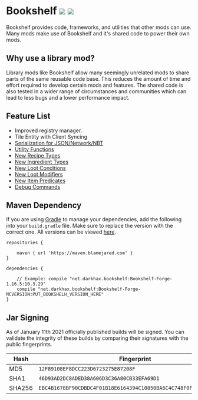 # Bookshelf [![](http://cf.way2muchnoise.eu/228525.svg)](https://minecraft.curseforge.com/projects/bookshelf) [![](http://cf.way2muchnoise.eu/versions/228525.svg)](https://minecraft.curseforge.com/projects/bookshelf)

Bookshelf provides code, frameworks, and utilities that other mods can use. Many mods make use of Bookshelf and it's
shared code to power their own mods.

## Why use a library mod?

Library mods like Bookshelf allow many seemingly unrelated mods to share parts of the same reusable code base. This
reduces the amount of time and effort required to develop certain mods and features. The shared code is also tested in a
wider range of circumstances and communities which can lead to less bugs and a lower performance impact.

## Feature List

- Improved registry manager.
- Tile Entity with Client Syncing
- [Serialization for JSON/Network/NBT](https://github.com/Darkhax-Minecraft/Bookshelf/blob/1.16.3/src/main/java/net/darkhax/bookshelf/serialization/Serializers.java)
- [Utility Functions](https://github.com/Darkhax-Minecraft/Bookshelf/tree/1.16.3/src/main/java/net/darkhax/bookshelf/util)
- [New Recipe Types](https://github.com/Darkhax-Minecraft/Bookshelf/wiki/Data-Packs#recipe-types)
- [New Ingredient Types](https://github.com/Darkhax-Minecraft/Bookshelf/wiki/Data-Packs#ingredients)
- [New Loot Conditions](https://github.com/Darkhax-Minecraft/Bookshelf/wiki/Data-Packs#loot-conditions)
- [New Loot Modifiers](https://github.com/Darkhax-Minecraft/Bookshelf/wiki/Data-Packs#global-loot-modifiers)
- [New Item Predicates](https://github.com/Darkhax-Minecraft/Bookshelf/wiki/Data-Packs#item-predicates)
- [Debug Commands](https://github.com/Darkhax-Minecraft/Bookshelf/wiki/Commands)

## Maven Dependency

If you are using [Gradle](https://gradle.org) to manage your dependencies, add the following into your `build.gradle`
file. Make sure to replace the version with the correct one. All versions can be
viewed [here](https://maven.mcmoddev.com/net/darkhax/bookshelf/).

```
repositories {

    maven { url 'https://maven.blamejared.com' }
}

dependencies {

    // Example: compile "net.darkhax.bookshelf:Bookshelf-Forge-1.16.5:10.3.29"
    compile "net.darkhax.bookshelf:Bookshelf-Forge-MCVERSION:PUT_BOOKSHELH_VERSION_HERE"
}
```

## Jar Signing

As of January 11th 2021 officially published builds will be signed. You can validate the integrity of these builds by
comparing their signatures with the public fingerprints.

| Hash   | Fingerprint                                                        |
|--------|--------------------------------------------------------------------|
| MD5    | `12F89108EF8DCC223D6723275E87208F`                                 |
| SHA1   | `46D93AD2DC8ADED38A606D3C36A80CB33EFA69D1`                         |
| SHA256 | `EBC4B1678BF90CDBDC4F01B18E6164394C10850BA6C4C748F0FA95F2CB083AE5` |